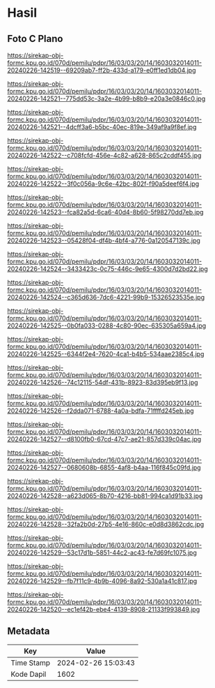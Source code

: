 # Hasil

## Foto C Plano

https://sirekap-obj-formc.kpu.go.id/070d/pemilu/pdpr/16/03/03/20/14/1603032014011-20240226-142519--69209ab7-ff2b-433d-a179-e0ff1ed1db04.jpg

https://sirekap-obj-formc.kpu.go.id/070d/pemilu/pdpr/16/03/03/20/14/1603032014011-20240226-142521--775dd53c-3a2e-4b99-b8b9-e20a3e0846c0.jpg

https://sirekap-obj-formc.kpu.go.id/070d/pemilu/pdpr/16/03/03/20/14/1603032014011-20240226-142521--4dcff3a6-b5bc-40ec-819e-349af9a9f8ef.jpg

https://sirekap-obj-formc.kpu.go.id/070d/pemilu/pdpr/16/03/03/20/14/1603032014011-20240226-142522--c708fcfd-456e-4c82-a628-865c2cddf455.jpg

https://sirekap-obj-formc.kpu.go.id/070d/pemilu/pdpr/16/03/03/20/14/1603032014011-20240226-142522--3f0c056a-9c6e-42bc-802f-f90a5deef6f4.jpg

https://sirekap-obj-formc.kpu.go.id/070d/pemilu/pdpr/16/03/03/20/14/1603032014011-20240226-142523--fca82a5d-6ca6-40d4-8b60-5f98270dd7eb.jpg

https://sirekap-obj-formc.kpu.go.id/070d/pemilu/pdpr/16/03/03/20/14/1603032014011-20240226-142523--05428f04-df4b-4bf4-a776-0a120547139c.jpg

https://sirekap-obj-formc.kpu.go.id/070d/pemilu/pdpr/16/03/03/20/14/1603032014011-20240226-142524--3433423c-0c75-446c-9e65-4300d7d2bd22.jpg

https://sirekap-obj-formc.kpu.go.id/070d/pemilu/pdpr/16/03/03/20/14/1603032014011-20240226-142524--c365d636-7dc6-4221-99b9-15326523535e.jpg

https://sirekap-obj-formc.kpu.go.id/070d/pemilu/pdpr/16/03/03/20/14/1603032014011-20240226-142525--0b0fa033-0288-4c80-90ec-635305a659a4.jpg

https://sirekap-obj-formc.kpu.go.id/070d/pemilu/pdpr/16/03/03/20/14/1603032014011-20240226-142525--6344f2e4-7620-4ca1-b4b5-534aae2385c4.jpg

https://sirekap-obj-formc.kpu.go.id/070d/pemilu/pdpr/16/03/03/20/14/1603032014011-20240226-142526--74c12115-54df-431b-8923-83d395eb9f13.jpg

https://sirekap-obj-formc.kpu.go.id/070d/pemilu/pdpr/16/03/03/20/14/1603032014011-20240226-142526--f2dda071-6788-4a0a-bdfa-71ffffd245eb.jpg

https://sirekap-obj-formc.kpu.go.id/070d/pemilu/pdpr/16/03/03/20/14/1603032014011-20240226-142527--d8100fb0-67cd-47c7-ae21-857d339c04ac.jpg

https://sirekap-obj-formc.kpu.go.id/070d/pemilu/pdpr/16/03/03/20/14/1603032014011-20240226-142527--0680608b-6855-4af8-b4aa-116f845c09fd.jpg

https://sirekap-obj-formc.kpu.go.id/070d/pemilu/pdpr/16/03/03/20/14/1603032014011-20240226-142528--a623d065-8b70-4216-bb81-994ca1d91b33.jpg

https://sirekap-obj-formc.kpu.go.id/070d/pemilu/pdpr/16/03/03/20/14/1603032014011-20240226-142528--32fa2b0d-27b5-4e16-860c-e0d8d3862cdc.jpg

https://sirekap-obj-formc.kpu.go.id/070d/pemilu/pdpr/16/03/03/20/14/1603032014011-20240226-142529--53c17d1b-5851-44c2-ac43-fe7d69fc1075.jpg

https://sirekap-obj-formc.kpu.go.id/070d/pemilu/pdpr/16/03/03/20/14/1603032014011-20240226-142529--fb7f11c9-4b9b-4096-8a92-530a1a41c817.jpg

https://sirekap-obj-formc.kpu.go.id/070d/pemilu/pdpr/16/03/03/20/14/1603032014011-20240226-142520--ec1ef42b-ebe4-4139-8908-21133f993849.jpg


## Metadata

| Key        | Value               |
| ---------- | ------------------- |
| Time Stamp | 2024-02-26 15:03:43 |
| Kode Dapil | 1602                |



